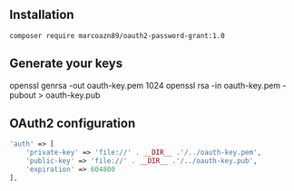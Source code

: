 Installation
-------------
    composer require marcoazn89/oauth2-password-grant:1.0

Generate your keys
--------------------
openssl genrsa -out oauth-key.pem 1024
openssl rsa -in oauth-key.pem -pubout > oauth-key.pub

OAuth2 configuration
--------------------
```php
'auth' => [
    'private-key' => 'file://' . __DIR__ .'/../oauth-key.pem',
    'public-key' => 'file://' . __DIR__ .'/../oauth-key.pub',
    'expiration' => 604800
],
```
